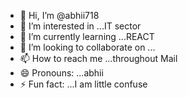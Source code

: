 - 👋 Hi, I’m @abhii718
- 👀 I’m interested in ...IT sector
- 🌱 I’m currently learning ...REACT
- 💞️ I’m looking to collaborate on ...
- 📫 How to reach me ...throughout Mail
- 😄 Pronouns: ...abhii
- ⚡ Fun fact: ...I am little confuse

<!---
abhii718/abhii718 is a ✨ special ✨ repository because its `README.md` (this file) appears on your GitHub profile.
You can click the Preview link to take a look at your changes.
--->
